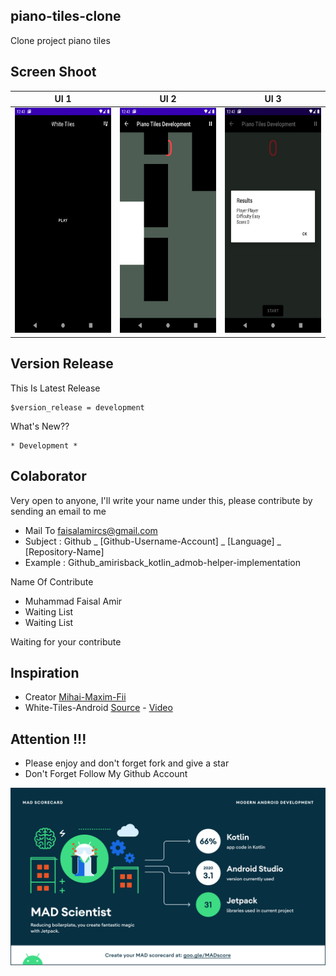 ## piano-tiles-clone
Clone project piano tiles


## Screen Shoot

| UI 1 | UI 2 | UI 3 |
|:----:|:----:|:----:|
|<img width="200px" height="360px" src="docs/image/ss_1.png"> | <img width="200px" height="360px" src="docs/image/ss_2.png"> | <img width="200px" height="360px" src="docs/image/ss_3.png"> |

## Version Release
This Is Latest Release

    $version_release = development

What's New??

    * Development *

## Colaborator
Very open to anyone, I'll write your name under this, please contribute by sending an email to me

- Mail To faisalamircs@gmail.com
- Subject : Github _ [Github-Username-Account] _ [Language] _ [Repository-Name]
- Example : Github_amirisback_kotlin_admob-helper-implementation

Name Of Contribute
- Muhammad Faisal Amir
- Waiting List
- Waiting List

Waiting for your contribute

## Inspiration
- Creator [Mihai-Maxim-Fii](https://github.com/Mihai-Maxim-Fii)
- White-Tiles-Android [Source](https://github.com/Mihai-Maxim-Fii/White-Tiles-Android) - [Video](https://www.youtube.com/watch?v=9-FNDK0K0A4&ab_channel=MihaiMaxim)

## Attention !!!
- Please enjoy and don't forget fork and give a star
- Don't Forget Follow My Github Account


![ScreenShoot Apps](docs/image/mad_score.png?raw=true)
